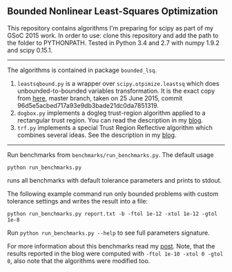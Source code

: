Bounded Nonlinear Least-Squares Optimization
--------------------------------------------

This repository contains algorithms I'm preparing for scipy as part of my GSoC 2015 work. In order to use: clone this repository and add the path to the folder to PYTHONPATH. Tested in Python 3.4 and 2.7 with numpy 1.9.2 and scipy 0.15.1.

----------------

The algorithms is contained in package `bounded_lsq`.

1. `leastsqbound.py` is a wrapper over `scipy.otpimize.leastsq` which does unbounded-to-bounded variables transformation. It is the exact copy from [here](https://github.com/jjhelmus/leastsqbound-scipy), master branch, taken on 25 June 2015, commit 96d5e5acbed717a93e9db3bade21dc0da7851319.
2. `dogbox.py` implements a dogleg trust-region algorithm applied to a rectangular trust region. You can read the description in my [blog](https://nmayorov.wordpress.com/2015/06/19/dogbox-algorithm/).
3. `trf.py` implements a special Trust Region Reflective algorithm which combines several ideas. See the description in my [blog](https://nmayorov.wordpress.com/2015/06/19/trust-region-reflective-algorithm/).

------------

Run benchmarks from `benchmarks/run_benchmarks.py`. The default usage 

```
python run_benchmarks.py
```

runs all benchmarks with default tolerance parameters and prints to stdout.  

The following example command run only bounded problems with custom tolerance settings and writes the result into a file: 

```
python run_benchmarks.py report.txt -b -ftol 1e-12 -xtol 1e-12 -gtol 1e-8 
```

Run `python run_benchmarks.py --help` to see full parameters signature.

For more information about this benchmarks read my [post](https://nmayorov.wordpress.com/2015/06/19/algorithm-benchmarks/). Note, that the results reported in the blog were computed with `-ftol 1e-10 -xtol 0 -gtol 0`, also note that the algorithms were modified too.